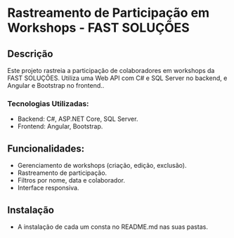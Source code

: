 # Rastreamento de Participação em Workshops - FAST SOLUÇÕES

## Descrição

Este projeto rastreia a participação de colaboradores em workshops da FAST SOLUÇÕES. Utiliza uma Web API com C# e SQL Server no backend, e Angular e Bootstrap no frontend..

### Tecnologias Utilizadas:
- Backend: C#, ASP.NET Core, SQL Server.
- Frontend: Angular, Bootstrap.

## Funcionalidades:

- Gerenciamento de workshops (criação, edição, exclusão).
- Rastreamento de participação.
- Filtros por nome, data e colaborador.
- Interface responsiva.

## Instalação

- A instalação de cada um consta no README.md nas suas pastas.